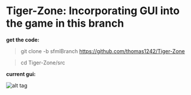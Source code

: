 # Tiger-Zone: Incorporating GUI into the game in this branch


**get the code:**

> git clone -b sfmlBranch https://github.com/thomas1242/Tiger-Zone

> cd Tiger-Zone/src


**current gui:**



 ![alt tag](images/gui_imgg.p1ng)
